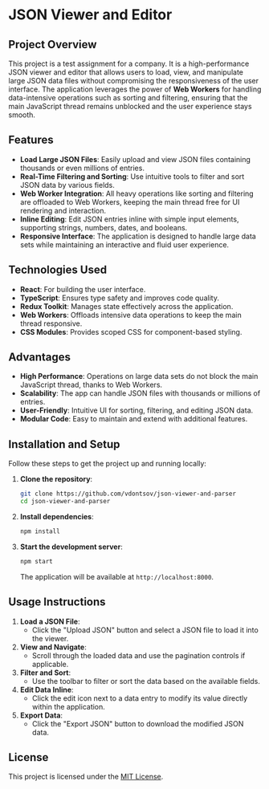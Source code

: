 # JSON Viewer and Editor

## Project Overview

This project is a test assignment for a company. It is a high-performance JSON viewer and editor that allows users to load, view, and manipulate large JSON data files without compromising the responsiveness of the user interface. The application leverages the power of **Web Workers** for handling data-intensive operations such as sorting and filtering, ensuring that the main JavaScript thread remains unblocked and the user experience stays smooth.

## Features

- **Load Large JSON Files**: Easily upload and view JSON files containing thousands or even millions of entries.
- **Real-Time Filtering and Sorting**: Use intuitive tools to filter and sort JSON data by various fields.
- **Web Worker Integration**: All heavy operations like sorting and filtering are offloaded to Web Workers, keeping the main thread free for UI rendering and interaction.
- **Inline Editing**: Edit JSON entries inline with simple input elements, supporting strings, numbers, dates, and booleans.
- **Responsive Interface**: The application is designed to handle large data sets while maintaining an interactive and fluid user experience.

## Technologies Used

- **React**: For building the user interface.
- **TypeScript**: Ensures type safety and improves code quality.
- **Redux Toolkit**: Manages state effectively across the application.
- **Web Workers**: Offloads intensive data operations to keep the main thread responsive.
- **CSS Modules**: Provides scoped CSS for component-based styling.

## Advantages

- **High Performance**: Operations on large data sets do not block the main JavaScript thread, thanks to Web Workers.
- **Scalability**: The app can handle JSON files with thousands or millions of entries.
- **User-Friendly**: Intuitive UI for sorting, filtering, and editing JSON data.
- **Modular Code**: Easy to maintain and extend with additional features.

## Installation and Setup

Follow these steps to get the project up and running locally:

1. **Clone the repository**:

   ```bash
   git clone https://github.com/vdontsov/json-viewer-and-parser
   cd json-viewer-and-parser
   ```

2. **Install dependencies**:

   ```bash
   npm install
   ```

3. **Start the development server**:

   ```bash
   npm start
   ```

   The application will be available at `http://localhost:8000`.

## Usage Instructions

1. **Load a JSON File**:
   - Click the "Upload JSON" button and select a JSON file to load it into the viewer.
2. **View and Navigate**:
   - Scroll through the loaded data and use the pagination controls if applicable.
3. **Filter and Sort**:
   - Use the toolbar to filter or sort the data based on the available fields.
4. **Edit Data Inline**:
   - Click the edit icon next to a data entry to modify its value directly within the application.
5. **Export Data**:
   - Click the "Export JSON" button to download the modified JSON data.

## License

This project is licensed under the [MIT License](LICENSE).
